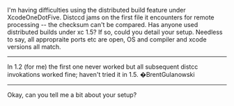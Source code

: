 I'm having difficulties using the distributed build feature under XcodeOneDotFive.  Distccd jams on the first file it encounters for remote processing -- the checksum can't be compared.  Has anyone used distributed builds under xc 1.5?  If so, could you detail your setup.  Needless to say, all appropraite ports etc are open, OS and compiler and xcode versions all match.

----

In 1.2 (for me) the first one never worked but all subsequent distcc invokations worked fine; haven't tried it in 1.5. �BrentGulanowski

----
Okay, can you tell me a bit about your setup?
